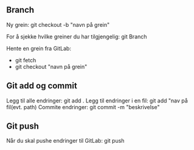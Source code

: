 ## Branch 

Ny grein: git checkout -b "navn på grein"

For å sjekke hvilke greiner du har tilgjengelig: git Branch

Hente en grein fra GitLab: 
- git fetch 
- git checkout "navn på grein" 

## Git add og commit
Legg til alle endringer: git add .
Legg til endringer i en fil: git add "nav på fil(evt. path)
Commite endringer:  git commit -m "beskrivelse"

## Git push
Når du skal pushe endringer til GitLab: git push
